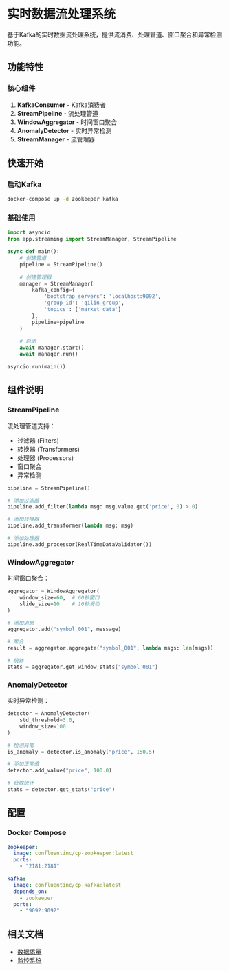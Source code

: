# 实时数据流处理系统

基于Kafka的实时数据流处理系统，提供流消费、处理管道、窗口聚合和异常检测功能。

## 功能特性

### 核心组件

1. **KafkaConsumer** - Kafka消费者
2. **StreamPipeline** - 流处理管道
3. **WindowAggregator** - 时间窗口聚合
4. **AnomalyDetector** - 实时异常检测
5. **StreamManager** - 流管理器

## 快速开始

### 启动Kafka

```bash
docker-compose up -d zookeeper kafka
```

### 基础使用

```python
import asyncio
from app.streaming import StreamManager, StreamPipeline

async def main():
    # 创建管道
    pipeline = StreamPipeline()
    
    # 创建管理器
    manager = StreamManager(
        kafka_config={
            'bootstrap_servers': 'localhost:9092',
            'group_id': 'qilin_group',
            'topics': ['market_data']
        },
        pipeline=pipeline
    )
    
    # 启动
    await manager.start()
    await manager.run()

asyncio.run(main())
```

## 组件说明

### StreamPipeline

流处理管道支持：
- 过滤器 (Filters)
- 转换器 (Transformers)
- 处理器 (Processors)
- 窗口聚合
- 异常检测

```python
pipeline = StreamPipeline()

# 添加过滤器
pipeline.add_filter(lambda msg: msg.value.get('price', 0) > 0)

# 添加转换器
pipeline.add_transformer(lambda msg: msg)

# 添加处理器
pipeline.add_processor(RealTimeDataValidator())
```

### WindowAggregator

时间窗口聚合：

```python
aggregator = WindowAggregator(
    window_size=60,  # 60秒窗口
    slide_size=10    # 10秒滑动
)

# 添加消息
aggregator.add("symbol_001", message)

# 聚合
result = aggregator.aggregate("symbol_001", lambda msgs: len(msgs))

# 统计
stats = aggregator.get_window_stats("symbol_001")
```

### AnomalyDetector

实时异常检测：

```python
detector = AnomalyDetector(
    std_threshold=3.0,
    window_size=100
)

# 检测异常
is_anomaly = detector.is_anomaly("price", 150.5)

# 添加正常值
detector.add_value("price", 100.0)

# 获取统计
stats = detector.get_stats("price")
```

## 配置

### Docker Compose

```yaml
zookeeper:
  image: confluentinc/cp-zookeeper:latest
  ports:
    - "2181:2181"

kafka:
  image: confluentinc/cp-kafka:latest
  depends_on:
    - zookeeper
  ports:
    - "9092:9092"
```

## 相关文档

- [数据质量](../data/README.md)
- [监控系统](../monitoring/README.md)
